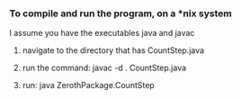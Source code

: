 ### To compile and run the program, on a *nix system

I assume you have the executables java and javac

1. navigate to the directory that has CountStep.java

1. run the command: javac -d . CountStep.java

2. run: java ZerothPackage.CountStep